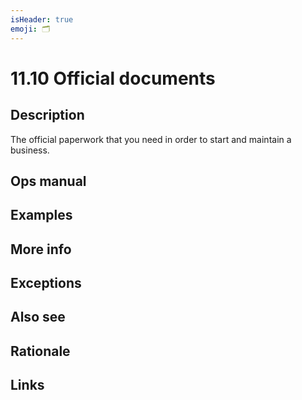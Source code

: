 ```yaml
---
isHeader: true
emoji: 🗂️
---
```


# 11.10 Official documents

## Description

The official paperwork that you need in order to start and maintain a business.

## Ops manual

## Examples

## More info

## Exceptions

## Also see

## Rationale

## Links
